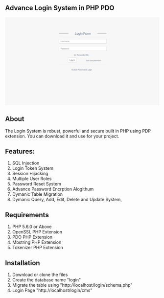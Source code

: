 ## Advance Login System in PHP PDO

<img src="https://raw.githubusercontent.com/surazdott/Advance-Login-System-in-PHP-PDO/master/screenshot.png">

## About
The Login System is robust, powerful and secure built in PHP using PDP extension. You can download it and use for your project.

## Features:
1. SQL Injection
2. Login Token System
3. Session Hijacking
4. Multiple User Roles
5. Password Reset System
6. Advance Password Encrption Alogithum
7. Dymanic Table Migration
8. Dymanic Query, Add, Edit, Delete and Update System,

## Requirements
1. PHP 5.6.0 or Above
2. OpenSSL PHP Extension
3. PDO PHP Extension
4. Mbstring PHP Extension
5. Tokenizer PHP Extension

## Installation
1. Download or clone the files
2. Create the database name "login"
3. Migrate the table using "http://localhost/login/schema.php"
4. Login Page "http://localhost/login/cms"
